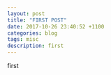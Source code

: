 ```yaml
---
layout: post
title: "FIRST POST"
date: 2017-10-26 23:40:52 +1100
categories: blog
tags: misc
description: first
---
```

first
